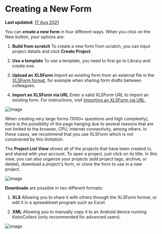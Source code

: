 # Creating a New Form

**Last updated:**
<a href="https://github.com/kobotoolbox/docs/blob/be2aedd2b4a503cff5cf59a84b626c113f7704f8/source/new_form.md" class="reference">17
Aug 2021</a>

You can **create a new form** in four different ways. When you click on the New
button, your options are:

1. **Build from scratch** To create a new form from scratch, you can input
   project details and click **Create Project**.

2. **Use a template** To use a template, you need to first go to Library and
   create one.

3. **Upload an XLSForm** Import an existing form from an external file in the
   [XLSForm format](http://xlsform.org/en), for example when sharing form drafts
   between colleagues.

4. **Import an XLSForm via URL** Enter a valid XLSForm URL to import an existing
   form. For instructions, visit [Importing an XLSForm via URL](xls_url.md).

![image](/images/new_project/create_new.gif)

<p class="note">When creating very large forms (1000+ questions and high complexity), there is the possibility of the page hanging due to several reasons that are not limited to the browser, CPU, Internet connectivity, among others. In these cases, we recommend that you use XLSForm which is not constrained by this limitation.<p>

The **Project List View** shows all of the projects that have been created in,
and shared with your account. To open a project, just click on its title. In
this view, you can also organize your projects (add project tags, archive, or
delete), download a project's form, or clone the form to use in a new project.

![image](/images/new_project/list_view.gif)

**Downloads** are possible in two different formats:

1. **XLS** Allowing you to share it with others through the XLSForm format, or
   edit it in a spreadsheet program such as Excel.

2. **XML** Allowing you to manually copy it to an Android device running
   KoboCollect (only recommended for advanced users).

![image](/images/new_project/download.gif)
